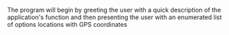The program will begin by greeting the user with a quick description of the application's function 
and then presenting the user with an enumerated list of options locations with GPS coordinates
